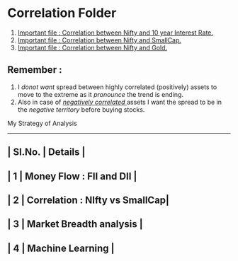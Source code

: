 # Correlation Folder
1. [Important file : Correlation between Nifty and 10 year Interest Rate.](https://github.com/anirbanghoshsbi/.github.io/blob/master/correlation/folder/Correlation_IN10_interest.ipynb)
2. [Important file : Correlation between Nifty and SmallCap.](https://github.com/anirbanghoshsbi/.github.io/blob/master/correlation/folder/SmallCap_Nifty_Corr.ipynb)
3. [Important file : Correlation between Nifty and Gold.](https://github.com/anirbanghoshsbi/.github.io/blob/master/correlation/folder/Correlation_gold.ipynb)

## Remember : 
1. I *donot want* spread between highly correlated (positively) assets to move to the extreme as it *pronounce* the trend is ending.
2. Also in case of <ins> *negatively correlated* </ins> assets I want the spread to be in the *negative territory* before buying stocks.

My Strategy of Analysis

-------------------------------------------
|    Sl.No.    |  Details    |
-------------------------------------------
|    1     |   Money Flow : FII and DII   |
-------------------------------------------
|   2     | Correlation : NIfty vs SmallCap|
--------------------------------------------   
|  3  | Market Breadth analysis |
---------------------------------
|  4  | Machine Learning |
----------------------------
